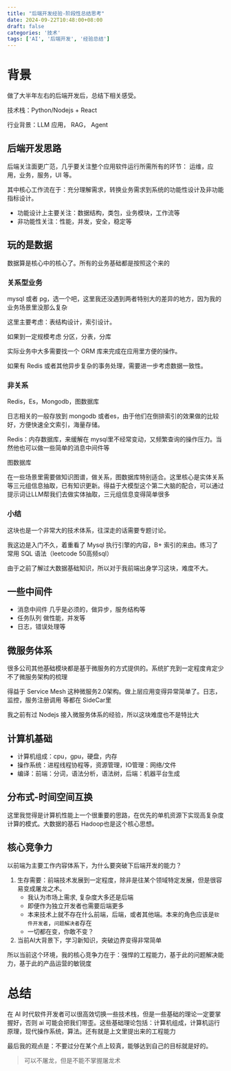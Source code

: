 ```yaml
---
title: "后端开发经验-阶段性总结思考"
date: 2024-09-22T10:48:00+08:00
draft: false
categories: '技术'
tags: ['AI', '后端开发', '经验总结']
---
```


# 背景
做了大半年左右的后端开发后，总结下相关感受。

技术栈：Python/Nodejs + React

行业背景：LLM 应用， RAG， Agent

## 后端开发思路
后端关注面更广范，几乎要关注整个应用软件运行所需所有的环节： 运维，应用，业务，服务，UI 等。

其中核心工作流在于：充分理解需求，转换业务需求到系统的功能性设计及非功能指标设计。
* 功能设计上主要关注：数据结构，类包，业务模块，工作流等
* 非功能性关注：性能，并发，安全，稳定等

## 玩的是数据
数据算是核心中的核心了。所有的业务基础都是按照这个来的

### 关系型业务
mysql 或者 pg，选一个吧，这里我还没遇到两者特别大的差异的地方，因为我的业务场景里没那么复杂

这里主要考虑：表结构设计，索引设计。

如果到一定规模考虑 分区，分表，分库

实际业务中大多需要找一个 ORM 库来完成在应用里方便的操作。

如果有 Redis 或者其他异步复杂的事务处理，需要进一步考虑数据一致性。
### 非关系
Redis，Es，Mongodb，图数据库

日志相关的一般存放到 mongodb 或者es，由于他们在倒排索引的效果做的比较好，方便快速全文索引，海量存储。

Redis：内存数据库，来缓解在 mysql里不经常变动，又频繁查询的操作压力。当然他也可以做一些简单的消息中间件等

图数据库

在一些场景里需要做知识图谱，做关系，图数据库特别适合。这里核心是实体关系等三元组信息抽取，已有知识更新。得益于大模型这个第二大脑的配合，可以通过提示词让LLM帮我们去做实体抽取，三元组信息变得简单很多

### 小结
这块也是一个非常大的技术体系，往深走的话需要专题讨论。

我这边是入门不久，着重看了 Mysql 执行引擎的内容，B+ 索引的来由。练习了常用 SQL 语法（leetcode 50高频sql）

由于之前了解过大数据基础知识，所以对于我前端出身学习这块，难度不大。
## 一些中间件

* 消息中间件
几乎是必须的，做异步，服务结构等
* 任务队列
做性能，并发等
* 日志，错误处理等

## 微服务体系
很多公司其他基础模块都是基于微服务的方式提供的。系统扩充到一定程度肯定少不了微服务架构的梳理

得益于 Service Mesh 这种微服务2.0架构。做上层应用变得异常简单了。日志，监控，服务注册调用 等都在 SideCar里

我之前有过 Nodejs 接入微服务体系的经验，所以这块难度也不是特比大
## 计算机基础
* 计算机组成：cpu，gpu，硬盘，内存
* 操作系统：进程线程协程等，资源管理，IO管理：网络/文件
* 编译：前端：分词，语法分析，语法树，后端：机器平台生成

## 分布式-时间空间互换
这里我觉得是计算机性能上一个很重要的思路，在优先的单机资源下实现高复杂度计算的模式。大数据的基石 Hadoop也是这个核心思想。


## 核心竞争力
以前端为主要工作内容体系下，为什么要突破下后端开发的能力？

1. 生存需要：前端技术发展到一定程度，除非是往某个领域特定发展，但是很容易变成屠龙之术。
   * 我认为市场上需求, 复杂度大多还是后端
   * 即便作为独立开发者也需要后端更多
   * 本来技术上就不存在什么前端，后端，或者其他端。本来的角色应该是`软件开发者`，`问题解决者`存在
   * 一切都在变，你敢不变？
2. 当前AI大背景下，学习新知识，突破边界变得非常简单

所以当前这个环境，我的核心竞争力在于：强悍的工程能力，基于此的问题解决能力，基于此的产品运营的敏锐度
# 总结
在 AI 时代软件开发者可以很高效切换一些技术栈，但是一些基础的理论一定要掌握好，否则 ai 可能会把我们带歪。这些基础理论包括：计算机组成，计算机运行原理，现代操作系统，算法。还有就是上文里提出来的工程能力

最后我的观点是：不要过分在某个点上较真，能够达到自己的目标就是好的。


> 可以不屠龙，但是不能不掌握屠龙术